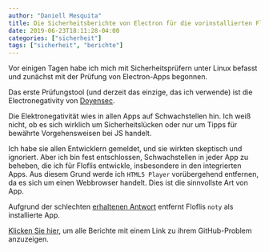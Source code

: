 ```yaml
---
author: "Daniell Mesquita"
title: Die Sicherheitsberichte von Electron für die vorinstallierten Floflis-Apps
date: 2019-06-23T18:11:28-04:00
categories: ["sicherheit"]
tags: ["sicherheit", "berichte"]
---
```


Vor einigen Tagen habe ich mich mit Sicherheitsprüfern unter Linux befasst und zunächst mit der Prüfung von Electron-Apps begonnen.

Das erste Prüfungstool (und derzeit das einzige, das ich verwende) ist die Electronegativity von <a href="https://doyensec.com/" target="_blank">Doyensec</a>.

Die Elektronegativität wies in allen Apps auf Schwachstellen hin. Ich weiß nicht, ob es sich wirklich um Sicherheitslücken oder nur um Tipps für bewährte Vorgehensweisen bei JS handelt.

Ich habe sie allen Entwicklern gemeldet, und sie wirkten skeptisch und ignoriert. Aber ich bin fest entschlossen, Schwachstellen in jeder App zu beheben, die ich für Floflis entwickle, insbesondere in den integrierten Apps. Aus diesem Grund werde ich `HTML5 Player` vorübergehend entfernen, da es sich um einen Webbrowser handelt. Dies ist die sinnvollste Art von App.

Aufgrund der schlechten <a href="https://github.com/fabiospampinato/noty/issues/10" target="_blank">erhaltenen Antwort</a> entfernt Floflis `noty` als installierte App.

<a href="https://floflis.github.io/security/reports/06-2019/" target="_blank">Klicken Sie hier</a>, um alle Berichte mit einem Link zu ihrem GitHub-Problem anzuzeigen.
